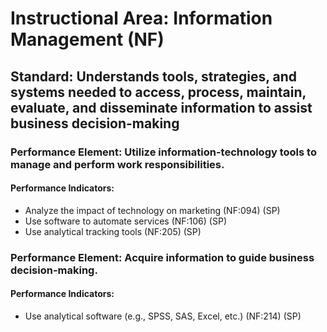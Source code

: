 # Instructional Area: Information Management (NF)

## Standard: Understands tools, strategies, and systems needed to access, process, maintain, evaluate, and disseminate information to assist business decision-making

### Performance Element: Utilize information-technology tools to manage and perform work responsibilities.

#### Performance Indicators:

* Analyze the impact of technology on marketing (NF:094) (SP)
* Use software to automate services (NF:106) (SP)
* Use analytical tracking tools (NF:205) (SP)

### Performance Element: Acquire information to guide business decision-making.

#### Performance Indicators:

* Use analytical software (e.g., SPSS, SAS, Excel, etc.) (NF:214) (SP)

